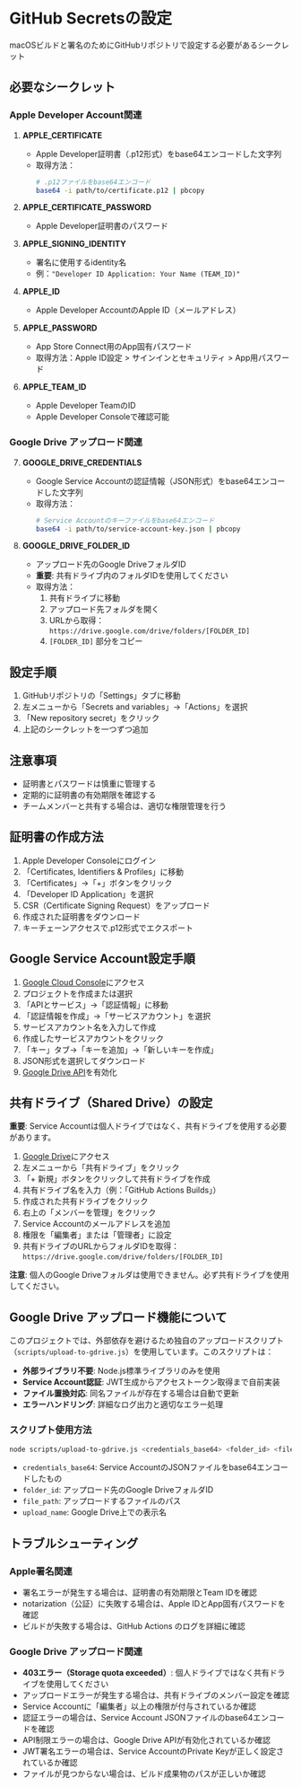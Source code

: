 # GitHub Secretsの設定

macOSビルドと署名のためにGitHubリポジトリで設定する必要があるシークレット

## 必要なシークレット

### Apple Developer Account関連

1. **APPLE_CERTIFICATE**
   - Apple Developer証明書（.p12形式）をbase64エンコードした文字列
   - 取得方法：
     ```bash
     # .p12ファイルをbase64エンコード
     base64 -i path/to/certificate.p12 | pbcopy
     ```

2. **APPLE_CERTIFICATE_PASSWORD**
   - Apple Developer証明書のパスワード

3. **APPLE_SIGNING_IDENTITY**
   - 署名に使用するidentity名
   - 例：`"Developer ID Application: Your Name (TEAM_ID)"`

4. **APPLE_ID**
   - Apple Developer AccountのApple ID（メールアドレス）

5. **APPLE_PASSWORD**
   - App Store Connect用のApp固有パスワード
   - 取得方法：Apple ID設定 > サインインとセキュリティ > App用パスワード

6. **APPLE_TEAM_ID**
   - Apple Developer TeamのID
   - Apple Developer Consoleで確認可能

### Google Drive アップロード関連

7. **GOOGLE_DRIVE_CREDENTIALS**
   - Google Service Accountの認証情報（JSON形式）をbase64エンコードした文字列
   - 取得方法：
     ```bash
     # Service Accountのキーファイルをbase64エンコード
     base64 -i path/to/service-account-key.json | pbcopy
     ```

8. **GOOGLE_DRIVE_FOLDER_ID**
   - アップロード先のGoogle DriveフォルダID
   - **重要**: 共有ドライブ内のフォルダIDを使用してください
   - 取得方法：
     1. 共有ドライブに移動
     2. アップロード先フォルダを開く
     3. URLから取得：`https://drive.google.com/drive/folders/[FOLDER_ID]`
     4. `[FOLDER_ID]` 部分をコピー

## 設定手順

1. GitHubリポジトリの「Settings」タブに移動
2. 左メニューから「Secrets and variables」→「Actions」を選択
3. 「New repository secret」をクリック
4. 上記のシークレットを一つずつ追加

## 注意事項

- 証明書とパスワードは慎重に管理する
- 定期的に証明書の有効期限を確認する
- チームメンバーと共有する場合は、適切な権限管理を行う

## 証明書の作成方法

1. Apple Developer Consoleにログイン
2. 「Certificates, Identifiers & Profiles」に移動
3. 「Certificates」→「+」ボタンをクリック
4. 「Developer ID Application」を選択
5. CSR（Certificate Signing Request）をアップロード
6. 作成された証明書をダウンロード
7. キーチェーンアクセスで.p12形式でエクスポート

## Google Service Account設定手順

1. [Google Cloud Console](https://console.cloud.google.com/)にアクセス
2. プロジェクトを作成または選択
3. 「APIとサービス」→「認証情報」に移動
4. 「認証情報を作成」→「サービスアカウント」を選択
5. サービスアカウント名を入力して作成
6. 作成したサービスアカウントをクリック
7. 「キー」タブ→「キーを追加」→「新しいキーを作成」
8. JSON形式を選択してダウンロード
9. [Google Drive API](https://console.developers.google.com/apis/api/drive.googleapis.com)を有効化

## 共有ドライブ（Shared Drive）の設定

**重要**: Service Accountは個人ドライブではなく、共有ドライブを使用する必要があります。

1. [Google Drive](https://drive.google.com/)にアクセス
2. 左メニューから「共有ドライブ」をクリック
3. 「+ 新規」ボタンをクリックして共有ドライブを作成
4. 共有ドライブ名を入力（例：「GitHub Actions Builds」）
5. 作成された共有ドライブをクリック
6. 右上の「メンバーを管理」をクリック
7. Service Accountのメールアドレスを追加
8. 権限を「編集者」または「管理者」に設定
9. 共有ドライブのURLからフォルダIDを取得：`https://drive.google.com/drive/folders/[FOLDER_ID]`

**注意**: 個人のGoogle Driveフォルダは使用できません。必ず共有ドライブを使用してください。

## Google Drive アップロード機能について

このプロジェクトでは、外部依存を避けるため独自のアップロードスクリプト（`scripts/upload-to-gdrive.js`）を使用しています。このスクリプトは：

- **外部ライブラリ不要**: Node.js標準ライブラリのみを使用
- **Service Account認証**: JWT生成からアクセストークン取得まで自前実装
- **ファイル置換対応**: 同名ファイルが存在する場合は自動で更新
- **エラーハンドリング**: 詳細なログ出力と適切なエラー処理

### スクリプト使用方法

```bash
node scripts/upload-to-gdrive.js <credentials_base64> <folder_id> <file_path> <upload_name>
```

- `credentials_base64`: Service AccountのJSONファイルをbase64エンコードしたもの
- `folder_id`: アップロード先のGoogle DriveフォルダID
- `file_path`: アップロードするファイルのパス
- `upload_name`: Google Drive上での表示名

## トラブルシューティング

### Apple署名関連
- 署名エラーが発生する場合は、証明書の有効期限とTeam IDを確認
- notarization（公証）に失敗する場合は、Apple IDとApp固有パスワードを確認
- ビルドが失敗する場合は、GitHub Actions のログを詳細に確認

### Google Drive アップロード関連
- **403エラー（Storage quota exceeded）**: 個人ドライブではなく共有ドライブを使用してください
- アップロードエラーが発生する場合は、共有ドライブのメンバー設定を確認
- Service Accountに「編集者」以上の権限が付与されているか確認
- 認証エラーの場合は、Service Account JSONファイルのbase64エンコードを確認
- API制限エラーの場合は、Google Drive APIが有効化されているか確認
- JWT署名エラーの場合は、Service AccountのPrivate Keyが正しく設定されているか確認
- ファイルが見つからない場合は、ビルド成果物のパスが正しいか確認
